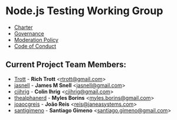 # Node.js Testing Working Group

* [Charter](Charter.md)
* [Governance](Governance.md)
* [Moderation Policy](ModerationPolicy.md)
* [Code of Conduct](CODE_OF_CONDUCT.md)

## Current Project Team Members:

* [Trott](https://github.com/Trott) - **Rich Trott** &lt;rtrott@gmail.com&gt;
* [jasnell](https://github.com/jasnell) - **James M Snell** &lt;jasnell@gmail.com&gt;
* [cjihrig](https://github.com/cjihrig) - **Colin Ihrig** &lt;cjihrig@gmail.com&gt;
* [thealphanerd](http://github.com/thealphanerd) - **Myles Borins** &lt;myles.borins@gmail.com&gt;
* [joaocgreis](https://github.com/joaocgreis) - **João Reis** &lt;reis@janeasystems.com&gt;
* [santigimeno](https://github.com/santigimeno) - **Santiago Gimeno** &lt;santiago.gimeno@gmail.com&gt;
